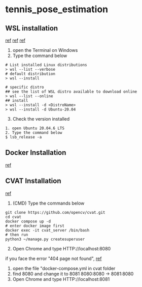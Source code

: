 # tennis_pose_estimation
## WSL installation
[ref](https://learn.microsoft.com/ko-kr/windows/wsl/install)
[ref](https://learn.microsoft.com/en-us/windows/wsl/basic-commands)
[ref](https://blog.naver.com/dychoe80/222953585086)
1. open the Terminal on Windows
2. Type the command below
```
# List installed Linux distributions
> wsl --list --verbose
# default distribution
> wsl --install

# specific distro
## see the list of WSL distro available to download online
> wsl --list --online
## install
> wsl --install -d <DistroName>
> wsl --install -d Ubuntu-20.04
```
3. Check the version installed
```
1. open Ubuntu 20.04.6 LTS
2. Type the command below
$ lsb_release -a
```

## Docker Installation
[ref](https://www.docker.com/products/docker-desktop/)

## CVAT Installation
[ref](https://docs.cvat.ai/docs/administration/basics/installation/)
1. (CMD) Type the commands below
```
git clone https://github.com/opencv/cvat.git
cd cvat
docker compose up -d
# enter docker image first
docker exec -it cvat_server /bin/bash
# then run
python3 ~/manage.py createsuperuser
```
2. Open Chrome and type HTTP://localhost:8080

if you face the error "404 page not found",
[ref](https://chatgpt.com/share/09bf9b74-ae26-4ca0-86d9-f0ca8cddee34)
1. open the file "docker-compose.yml in cvat folder
2. find 8080 and change it to 8081
8080:8080 -> 8081:8080
3. Open Chrome and type HTTP://localhost:8081

